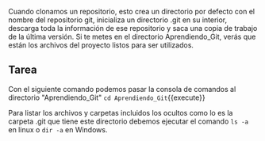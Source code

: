Cuando clonamos un repositorio, esto crea un directorio por defecto con el nombre del repositorio git, inicializa un directorio .git en su interior, descarga toda la información de ese repositorio y saca una copia de trabajo de la última versión. 
Si te metes en el directorio Aprendiendo_Git, verás que están los archivos del proyecto listos para ser utilizados. 

## Tarea

Con el siguiente comando podemos pasar la consola de comandos al directorio "Aprendiendo_Git" `cd Aprendiendo_Git`{{execute}}

Para listar los archivos y carpetas incluidos los ocultos como lo es la carpeta .git que tiene este directorio debemos ejecutar el comando `ls -a` en linux o `dir -a` en Windows.